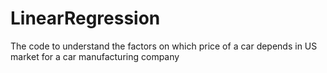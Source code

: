 # LinearRegression
The code to understand the factors on which price of a car depends in US market for a car manufacturing company
